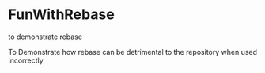 # FunWithRebase
to demonstrate rebase

To Demonstrate how rebase can be detrimental to the repository when used incorrectly
